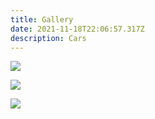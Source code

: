 ```yaml
---
title: Gallery
date: 2021-11-18T22:06:57.317Z
description: Cars
---
```



![](https://fesalbadday.github.io/cpnt200-a1/_nuxt/image/3dd9b8.jpg)

![](https://fesalbadday.github.io/cpnt200-a1/_nuxt/image/923e5c.jpg)

![](https://fesalbadday.github.io/cpnt200-a1/_nuxt/image/240399.jpg)